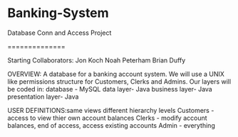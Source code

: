 Banking-System
==============

Database Conn and Access Project

==============

Starting Collaborators:
Jon Koch
Noah Peterham
Brian Duffy

OVERVIEW:
A database for a banking account system.
We will use a UNIX like permissions structure for Customers, Clerks and Admins.
Our layers will be coded in:
  database - MySQL
  data layer- Java
  business layer- Java
  presentation layer- Java

USER DEFINITIONS:same views different hierarchy levels
  Customers - access to view thier own account balances
  Clerks - modify account balances, end of access, access existing accounts
  Admin - everything 
  
  
  

